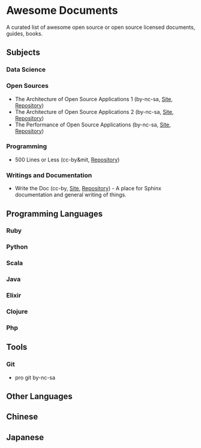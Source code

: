 # Awesome Documents

A curated list of awesome open source or open source licensed documents, guides, books.

## Subjects

### Data Science

### Open Sources

* The Architecture of Open Source Applications 1 (by-nc-sa, [Site][site-aosa], [Repository][repo-aosa])
* The Architecture of Open Source Applications 2 (by-nc-sa, [Site][site-aosa], [Repository][repo-aosa])
* The Performance of Open Source Applications (by-nc-sa, [Site][site-aosa], [Repository][repo-aosa])

[site-aosa]: http://aosabook.org/en/index.html
[repo-aosa]: https://github.com/aosabook/aosabook

### Programming

* 500 Lines or Less (cc-by&mit, [Repository][repo-500-lines])

[repo-500-lines]: https://github.com/aosabook/500lines

### Writings and Documentation

* Write the Doc (cc-by, [Site][site-write-the-doc], [Repository][repo-write-the-doc]) - A place for Sphinx documentation and general writing of things.

[site-write-the-doc]: http://docs.writethedocs.org/
[repo-write-the-doc]: https://github.com/writethedocs/docs/

## Programming Languages

### Ruby
### Python
### Scala
### Java
### Elixir
### Clojure
### Php

## Tools

### Git

* pro git by-nc-sa

## Other Languages
## Chinese
## Japanese
